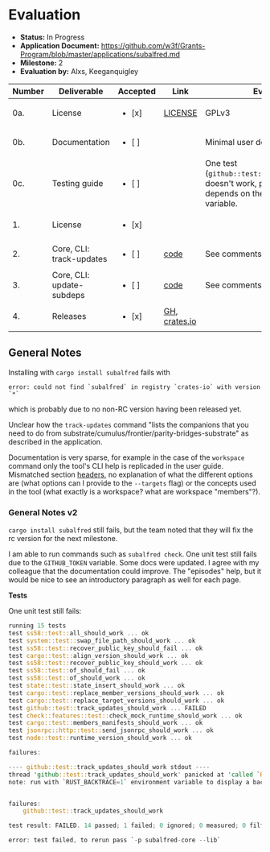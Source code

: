 # Evaluation

- **Status:** In Progress
- **Application Document:** https://github.com/w3f/Grants-Program/blob/master/applications/subalfred.md
- **Milestone:** 2
- **Evaluation by:** Alxs, Keeganquigley

| Number | Deliverable | Accepted | Link | Evaluation Notes |
| ------ | ----------- | -------- | ---- |----------------- |
| 0a. | License | <ul><li>[x] </li></ul> | [LICENSE](https://github.com/hack-ink/subalfred/blob/main/LICENSE) | GPLv3 |
| 0b. | Documentation | <ul><li>[ ] </li></ul> || Minimal user documentation.
| 0c. | Testing guide | <ul><li>[ ] </li></ul> || One test (`github::test::track_update_should_work`) doesn't work, probably because it depends on the `GITHUB_TOKEN` local variable.
| 1. | License | <ul><li>[x] </li></ul> | 
| 2. | Core, CLI: track-updates | <ul><li>[ ] </li></ul> | [code](https://github.com/hack-ink/subalfred/blob/main/bin/subalfred/src/command/track_update.rs) | See comments below
| 3. | Core, CLI: update-subdeps | <ul><li>[ ] </li></ul> | [code](https://github.com/hack-ink/subalfred/blob/main/bin/subalfred/src/command/workspace/update_deps.rs) | See comments below
| 4. | Releases | <ul><li>[x] </li></ul> | [GH](https://github.com/hack-ink/subalfred/releases), [crates.io](https://crates.io/crates/subalfred)

## General Notes

Installing with `cargo install subalfred` fails with

```
error: could not find `subalfred` in registry `crates-io` with version `*`
```
which is probably due to no non-RC version having been released yet.

Unclear how the `track-updates` command "lists the companions that you need to do from substrate/cumulus/frontier/parity-bridges-substrate" as described in the application.

Documentation is very sparse, for example in the case of the `workspace` command only the tool's CLI help is replicaded in the user guide.
Mismatched section [headers](https://subalfred.hack.ink/user/cli/workspace.html#command-workspace-update-1), no explanation of what the different options are (what options can I provide to the `--targets` flag) or the concepts used in the tool (what exactly is a workspace? what are workspace "members"?).

### General Notes v2

`cargo install subalfred` still fails, but the team noted that they will fix the rc version for the next milestone.

I am able to run commands such as `subalfred check`. One unit test still fails due to the `GITHUB_TOKEN` variable. Some docs were updated. I agree with my colleague that the documentation could improve. The "episodes" help, but it would be nice to see an introductory paragraph as well for each page. 

**Tests**

One unit test still fails:

```rust
running 15 tests
test ss58::test::all_should_work ... ok
test system::test::swap_file_path_should_work ... ok
test ss58::test::recover_public_key_should_fail ... ok
test cargo::test::align_version_should_work ... ok
test ss58::test::recover_public_key_should_work ... ok
test ss58::test::of_should_fail ... ok
test ss58::test::of_should_work ... ok
test state::test::state_insert_should_work ... ok
test cargo::test::replace_member_versions_should_work ... ok
test cargo::test::replace_target_versions_should_work ... ok
test github::test::track_updates_should_work ... FAILED
test check::features::test::check_mock_runtime_should_work ... ok
test cargo::test::members_manifests_should_work ... ok
test jsonrpc::http::test::send_jsonrpc_should_work ... ok
test node::test::runtime_version_should_work ... ok

failures:

---- github::test::track_updates_should_work stdout ----
thread 'github::test::track_updates_should_work' panicked at 'called `Result::unwrap()` on an `Err` value: Github(NoTokenFound(NotPresent))', lib/core/src/github/test.rs:7:94
note: run with `RUST_BACKTRACE=1` environment variable to display a backtrace


failures:
    github::test::track_updates_should_work

test result: FAILED. 14 passed; 1 failed; 0 ignored; 0 measured; 0 filtered out; finished in 0.75s

error: test failed, to rerun pass `-p subalfred-core --lib`
```
